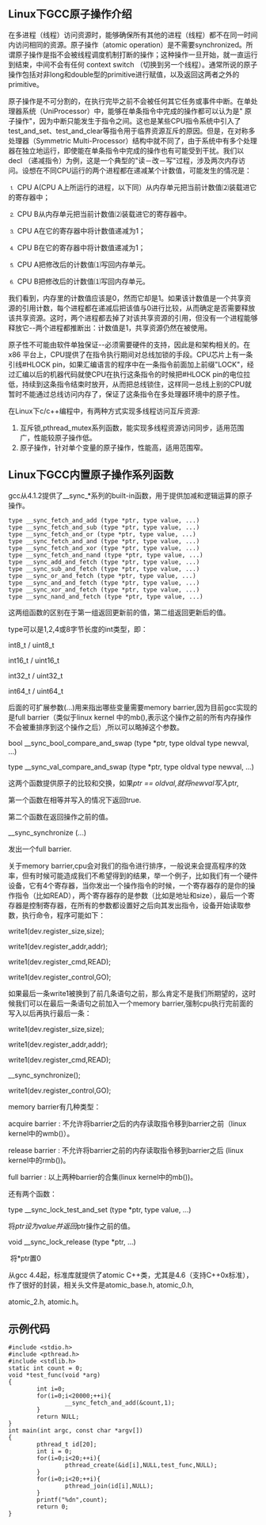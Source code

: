 ## Linux下GCC原子操作介绍

​    在多进程（线程）访问资源时，能够确保所有其他的进程（线程）都不在同一时间内访问相同的资源。原子操作（atomic operation）是不需要synchronized。所谓原子操作是指不会被线程调度机制打断的操作；这种操作一旦开始，就一直运行到结束，中间不会有任何 context switch （切换到另一个线程）。通常所说的原子操作包括对非long和double型的primitive进行赋值，以及返回这两者之外的primitive。

​    原子操作是不可分割的，在执行完毕之前不会被任何其它任务或事件中断。在单处理器系统（UniProcessor）中，能够在单条指令中完成的操作都可以认为是" 原子操作"，因为中断只能发生于指令之间。这也是某些CPU指令系统中引入了test_and_set、test_and_clear等指令用于临界资源互斥的原因。但是，在对称多处理器（Symmetric Multi-Processor）结构中就不同了，由于系统中有多个处理器在独立地运行，即使能在单条指令中完成的操作也有可能受到干扰。我们以decl （递减指令）为例，这是一个典型的"读－改－写"过程，涉及两次内存访问。设想在不同CPU运行的两个进程都在递减某个计数值，可能发生的情况是：

⒈ CPU A(CPU A上所运行的进程，以下同）从内存单元把当前计数值⑵装载进它的寄存器中；

⒉ CPU B从内存单元把当前计数值⑵装载进它的寄存器中。

⒊ CPU A在它的寄存器中将计数值递减为1；

⒋ CPU B在它的寄存器中将计数值递减为1；

⒌ CPU A把修改后的计数值⑴写回内存单元。

⒍ CPU B把修改后的计数值⑴写回内存单元。

​    我们看到，内存里的计数值应该是0，然而它却是1。如果该计数值是一个共享资源的引用计数，每个进程都在递减后把该值与0进行比较，从而确定是否需要释放该共享资源。这时，两个进程都去掉了对该共享资源的引用，但没有一个进程能够释放它--两个进程都推断出：计数值是1，共享资源仍然在被使用。

  原子性不可能由软件单独保证--必须需要硬件的支持，因此是和架构相关的。在x86 平台上，CPU提供了在指令执行期间对总线加锁的手段。CPU芯片上有一条引线#HLOCK pin，如果汇编语言的程序中在一条指令前面加上前缀"LOCK"，经过汇编以后的机器代码就使CPU在执行这条指令的时候把#HLOCK pin的电位拉低，持续到这条指令结束时放开，从而把总线锁住，这样同一总线上别的CPU就暂时不能通过总线访问内存了，保证了这条指令在多处理器环境中的原子性。

 在Linux下c/c++编程中，有两种方式实现多线程访问互斥资源:

1. 互斥锁,pthread_mutex系列函数，能实现多线程资源访问同步，适用范围广，性能较原子操作低。
2. 原子操作，针对单个变量的原子操作，性能高，适用范围窄。
##  Linux下GCC内置原子操作系列函数

  gcc从4.1.2提供了__sync_*系列的built-in函数，用于提供加减和逻辑运算的原子操作。

```
type __sync_fetch_and_add (type *ptr, type value, ...)
type __sync_fetch_and_sub (type *ptr, type value, ...)
type __sync_fetch_and_or (type *ptr, type value, ...)
type __sync_fetch_and_and (type *ptr, type value, ...)
type __sync_fetch_and_xor (type *ptr, type value, ...)
type __sync_fetch_and_nand (type *ptr, type value, ...)
type __sync_add_and_fetch (type *ptr, type value, ...)
type __sync_sub_and_fetch (type *ptr, type value, ...)
type __sync_or_and_fetch (type *ptr, type value, ...)
type __sync_and_and_fetch (type *ptr, type value, ...)
type __sync_xor_and_fetch (type *ptr, type value, ...)
type __sync_nand_and_fetch (type *ptr, type value, ...)
```

这两组函数的区别在于第一组返回更新前的值，第二组返回更新后的值。

type可以是1,2,4或8字节长度的int类型，即：

int8_t / uint8_t

int16_t / uint16_t

int32_t / uint32_t

int64_t / uint64_t

后面的可扩展参数(...)用来指出哪些变量需要memory barrier,因为目前gcc实现的是full barrier（类似于linux kernel 中的mb(),表示这个操作之前的所有内存操作不会被重排序到这个操作之后）,所以可以略掉这个参数。

bool __sync_bool_compare_and_swap (type *ptr, type oldval type newval, ...)

type __sync_val_compare_and_swap (type *ptr, type oldval type newval, ...)

这两个函数提供原子的比较和交换，如果*ptr == oldval,就将newval写入*ptr,

第一个函数在相等并写入的情况下返回true.

第二个函数在返回操作之前的值。

__sync_synchronize (...)

发出一个full barrier.

   关于memory barrier,cpu会对我们的指令进行排序，一般说来会提高程序的效率，但有时候可能造成我们不希望得到的结果，举一个例子，比如我们有一个硬件设备，它有4个寄存器，当你发出一个操作指令的时候，一个寄存器存的是你的操作指令（比如READ），两个寄存器存的是参数（比如是地址和size），最后一个寄存器是控制寄存器，在所有的参数都设置好之后向其发出指令，设备开始读取参数，执行命令，程序可能如下：

   write1(dev.register_size,size);

   write1(dev.register_addr,addr);

   write1(dev.register_cmd,READ);

   write1(dev.register_control,GO);

  如果最后一条write1被换到了前几条语句之前，那么肯定不是我们所期望的，这时候我们可以在最后一条语句之前加入一个memory barrier,强制cpu执行完前面的写入以后再执行最后一条：

   write1(dev.register_size,size);

   write1(dev.register_addr,addr);

   write1(dev.register_cmd,READ);

   __sync_synchronize();

   write1(dev.register_control,GO);

memory barrier有几种类型：

   acquire barrier : 不允许将barrier之后的内存读取指令移到barrier之前（linux kernel中的wmb()）。

   release barrier : 不允许将barrier之前的内存读取指令移到barrier之后 (linux kernel中的rmb())。

   full barrier    : 以上两种barrier的合集(linux kernel中的mb())。

还有两个函数：

type __sync_lock_test_and_set (type *ptr, type value, ...)

  将*ptr设为value并返回*ptr操作之前的值。

void __sync_lock_release (type *ptr, ...)

​    将*ptr置0

  从gcc 4.4起，标准库就提供了atomic C++类，尤其是4.6（支持C++0x标准），作了很好的封装，相关头文件是atomic_base.h, atomic_0.h,

atomic_2.h, atomic.h。

## 示例代码

```
#include <stdio.h>
#include <pthread.h>
#include <stdlib.h>
static int count = 0;
void *test_func(void *arg)
{
        int i=0;
        for(i=0;i<20000;++i){
                __sync_fetch_and_add(&count,1);
        }
        return NULL;
}
int main(int argc, const char *argv[])
{
        pthread_t id[20];
        int i = 0;
        for(i=0;i<20;++i){
                pthread_create(&id[i],NULL,test_func,NULL);
        }
        for(i=0;i<20;++i){
                pthread_join(id[i],NULL);
        }
        printf("%dn",count);
        return 0;
}
```